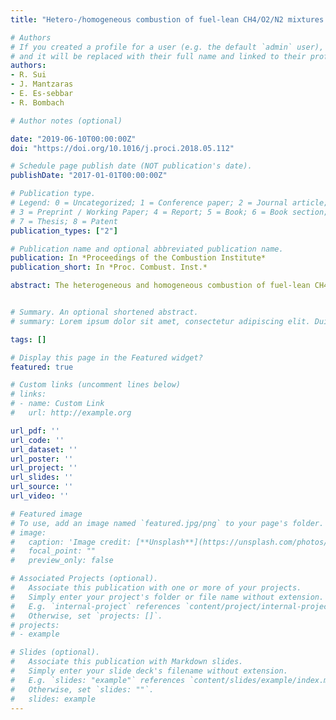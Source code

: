 ```yaml
---
title: "Hetero-/homogeneous combustion of fuel-lean CH4/O2/N2 mixtures over PdO at elevated pressures (Proceedings of the Combustion Institute vol. 37)"

# Authors
# If you created a profile for a user (e.g. the default `admin` user), write the username (folder name) here 
# and it will be replaced with their full name and linked to their profile.
authors:
- R. Sui
- J. Mantzaras
- E. Es-sebbar
- R. Bombach

# Author notes (optional)

date: "2019-06-10T00:00:00Z"
doi: "https://doi.org/10.1016/j.proci.2018.05.112"

# Schedule page publish date (NOT publication's date).
publishDate: "2017-01-01T00:00:00Z"

# Publication type.
# Legend: 0 = Uncategorized; 1 = Conference paper; 2 = Journal article;
# 3 = Preprint / Working Paper; 4 = Report; 5 = Book; 6 = Book section;
# 7 = Thesis; 8 = Patent
publication_types: ["2"]

# Publication name and optional abbreviated publication name.
publication: In *Proceedings of the Combustion Institute*
publication_short: In *Proc. Combust. Inst.*

abstract: The heterogeneous and homogeneous combustion of fuel-lean CH4/O2/N2 mixtures over PdO was investigated experimentally and numerically at equivalence ratios φ = 0.27–0.44, pressures 1–12 bar and surface temperatures 710–1075 K. In situ Raman measurements of major gas-phase species concentrations across the boundary layer of a channel-flow catalytic reactor assessed the heterogeneous reactivity, while planar laser induced fluorescence (LIF) of the OH radical monitored homogeneous combustion. Simulations were performed using a 2-D code with detailed heterogeneous and homogeneous reaction mechanisms. Compar- isons between Raman-measured and predicted transverse profiles of major species mole fractions attested the atmospheric-pressure suitability of a detailed surface mechanism and allowed for the construction of a global catalytic step valid in the range 1–12 bar. The methane catalytic reaction rate exhibited an overall pressure dependence ∼p1−n where the exponent n was itself a monotonically increasing function of pressure, rising from 0.58 at 3 bar to 1.02 at 12 bar. This resulted in a non-monotonic pressure dependence of the cat- alytic reaction rate in the range 1–12 bar, a behavior in stark contrast to other noble metals (Pt and Rh) where the methane reaction rates always increased with rising pressure. Surface temperatures remained well-below the PdO decomposition temperature at each corresponding pressure, owning largely to the “self-regulating” temperature effect of PdO, and this in turn mitigated homogeneous ignition. Simulations using the PdO decomposition temperatures as boundary conditions for the wall temperatures were further performed for practical CH4/air catalytic reactors in power generation systems. It was shown that for p < 7 bar (a range relevant to microreactors) homogeneous ignition was altogether suppressed. For higher pressures relevant to gas-turbine burners, however, gaseous combustion ought to be considered in the reactor design.


# Summary. An optional shortened abstract.
# summary: Lorem ipsum dolor sit amet, consectetur adipiscing elit. Duis posuere tellus ac convallis placerat. Proin tincidunt magna sed ex sollicitudin condimentum.

tags: []

# Display this page in the Featured widget?
featured: true

# Custom links (uncomment lines below)
# links:
# - name: Custom Link
#   url: http://example.org

url_pdf: ''
url_code: ''
url_dataset: ''
url_poster: ''
url_project: ''
url_slides: ''
url_source: ''
url_video: ''

# Featured image
# To use, add an image named `featured.jpg/png` to your page's folder. 
# image:
#   caption: 'Image credit: [**Unsplash**](https://unsplash.com/photos/pLCdAaMFLTE)'
#   focal_point: ""
#   preview_only: false

# Associated Projects (optional).
#   Associate this publication with one or more of your projects.
#   Simply enter your project's folder or file name without extension.
#   E.g. `internal-project` references `content/project/internal-project/index.md`.
#   Otherwise, set `projects: []`.
# projects:
# - example

# Slides (optional).
#   Associate this publication with Markdown slides.
#   Simply enter your slide deck's filename without extension.
#   E.g. `slides: "example"` references `content/slides/example/index.md`.
#   Otherwise, set `slides: ""`.
#   slides: example
---
```

